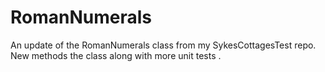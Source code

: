 # RomanNumerals
An update of the RomanNumerals class from my SykesCottagesTest repo. New methods the class along with more unit tests .
